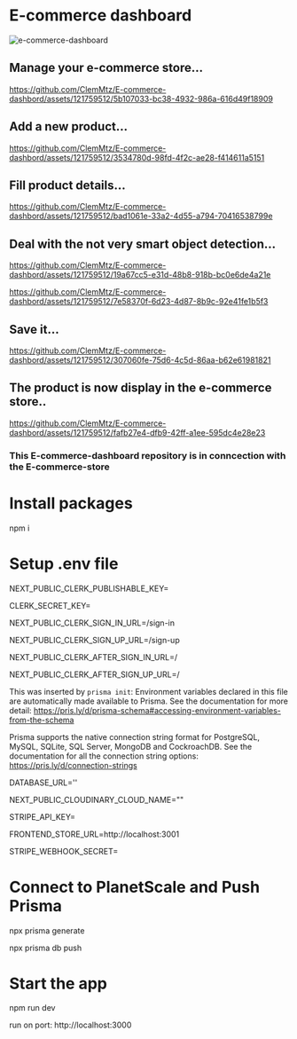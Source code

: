# E-commerce dashboard
![e-commerce-dashboard](https://github.com/ClemMtz/E-commerce-dashbord/assets/121759512/cd8f57c2-0fe4-4b88-8887-44c101dd94b1)

## Manage your e-commerce store...
https://github.com/ClemMtz/E-commerce-dashbord/assets/121759512/5b107033-bc38-4932-986a-616d49f18909

## Add a new product...
https://github.com/ClemMtz/E-commerce-dashbord/assets/121759512/3534780d-98fd-4f2c-ae28-f414611a5151

## Fill product details...
https://github.com/ClemMtz/E-commerce-dashbord/assets/121759512/bad1061e-33a2-4d55-a794-70416538799e

## Deal with the not very smart object detection...
https://github.com/ClemMtz/E-commerce-dashbord/assets/121759512/19a67cc5-e31d-48b8-918b-bc0e6de4a21e

https://github.com/ClemMtz/E-commerce-dashbord/assets/121759512/7e58370f-6d23-4d87-8b9c-92e41fe1b5f3


## Save it...
https://github.com/ClemMtz/E-commerce-dashbord/assets/121759512/307060fe-75d6-4c5d-86aa-b62e61981821

## The product is now display in the e-commerce store..
https://github.com/ClemMtz/E-commerce-dashbord/assets/121759512/fafb27e4-dfb9-42ff-a1ee-595dc4e28e23









### This E-commerce-dashboard repository is in conncection with the E-commerce-store

# Install packages

npm i

# Setup .env file
NEXT_PUBLIC_CLERK_PUBLISHABLE_KEY=

CLERK_SECRET_KEY=

NEXT_PUBLIC_CLERK_SIGN_IN_URL=/sign-in

NEXT_PUBLIC_CLERK_SIGN_UP_URL=/sign-up

NEXT_PUBLIC_CLERK_AFTER_SIGN_IN_URL=/

NEXT_PUBLIC_CLERK_AFTER_SIGN_UP_URL=/

 This was inserted by `prisma init`:
 Environment variables declared in this file are automatically made available to Prisma.
 See the documentation for more detail: https://pris.ly/d/prisma-schema#accessing-environment-variables-from-the-schema

 Prisma supports the native connection string format for PostgreSQL, MySQL, SQLite, SQL Server, MongoDB and CockroachDB.
 See the documentation for all the connection string options: https://pris.ly/d/connection-strings

DATABASE_URL=''

NEXT_PUBLIC_CLOUDINARY_CLOUD_NAME=""

STRIPE_API_KEY=

FRONTEND_STORE_URL=http://localhost:3001

STRIPE_WEBHOOK_SECRET=

# Connect to PlanetScale and Push Prisma
npx prisma generate

npx prisma db push

# Start the app
npm run dev

run on port: http://localhost:3000
